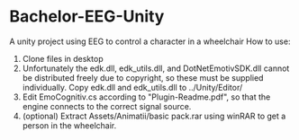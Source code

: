 # Bachelor-EEG-Unity
A unity project using EEG to control a character in a wheelchair
How to use:
1. Clone files in desktop
2. Unfortunately the edk.dll, edk_utils.dll, and DotNetEmotivSDK.dll cannot be distributed freely due to copyright, so these must be supplied  
individually. Copy edk.dll and edk_utils.dll to ../Unity/Editor/
3. Edit EmoCognitiv.cs according to "Plugin-Readme.pdf", so that the engine connects to the correct signal source.
4. (optional) Extract Assets/Animatii/basic pack.rar using winRAR to get a person in the wheelchair.
